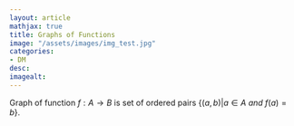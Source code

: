 ```yaml
---
layout: article
mathjax: true
title: Graphs of Functions
image: "/assets/images/img_test.jpg"
categories:
- DM
desc:   
imagealt: 
---
```


Graph of function $f: A \to B$ is set of ordered pairs $\{ (a, b) | a \in A\ and\ f(a)=b \}$.
































































































































































































































































































































































